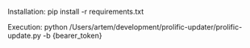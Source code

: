 Installation:
 pip install -r requirements.txt 

Execution:
 python /Users/artem/development/prolific-updater/prolific-update.py -b {bearer_token}
